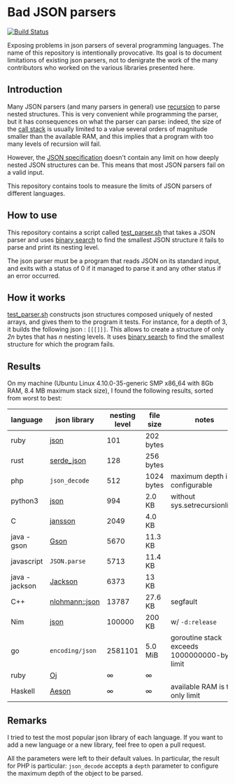# Bad JSON parsers
[![Build Status](https://travis-ci.org/lovasoa/bad_json_parsers.svg?branch=master)](https://travis-ci.org/lovasoa/bad_json_parsers)

Exposing problems in json parsers of several programming languages.
The name of this repository is intentionally provocative.
Its goal is to document limitations of existing json parsers, not to denigrate the work of the many contributors who worked on the various libraries presented here.

## Introduction

Many JSON parsers (and many parsers in general) use [recursion](https://en.wikipedia.org/wiki/Recursion_(computer_science))
to parse nested structures.
This is very convenient while programming the parser, but it has consequences on what the parser can parse:
indeed, the size of the [call stack](https://en.wikipedia.org/wiki/Call_stack) is usually limited to a value several orders of magnitude smaller
than the available RAM, and this implies that a program with too many levels of recursion will fail.

However, the [JSON specification](http://www.ecma-international.org/publications/files/ECMA-ST/ECMA-404.pdf)
doesn't contain any limit on how deeply nested JSON structures can be.
This means that most JSON parsers fail on a valid input.

This repository contains tools to measure the limits of JSON parsers of different languages.

## How to use

This repository contains a script called [test_parser.sh](test_parser.sh) that takes a JSON parser and uses [binary search](https://en.wikipedia.org/wiki/Binary_search_algorithm) to find the smallest JSON structure it fails to parse and print its nesting level.

The json parser must be a program that reads JSON on its standard input, and exits with a status of 0 if it managed to parse it and any other status if an error occurred.

## How it works

[test_parser.sh](test_parser.sh) constructs json structures composed uniquely of nested arrays, and gives them to the program it tests. For instance, for a depth of 3, it builds the following json : `[[[]]]`. This allows to create a structure of only *2n* bytes that has *n* nesting levels.
It uses [binary search](https://en.wikipedia.org/wiki/Binary_search_algorithm) to find the smallest structure for which the program fails.

## Results

On my machine (Ubuntu Linux 4.10.0-35-generic SMP x86_64 with 8Gb RAM, 8.4 MB maximum stack size),
I found the following results, sorted from worst to best:

language        | json library                                                | nesting level | file size     | notes                         |
----------------| ----------------------------------------------------------- | ------------- | ------------- | ----------------------------- |
ruby            | [json](https://rubygems.org/gems/json/versions/1.8.3)       | 101           | 202 bytes     |
rust            | [serde_json](https://docs.serde.rs/serde_json/)             | 128           | 256 bytes     |
php             | `json_decode`                                               | 512           | 1024 bytes    | maximum depth is configurable |
python3         | [json](https://docs.python.org/3/library/json.html)         | 994           | 2.0 KB        | without sys.setrecursionlimit
C               | [jansson](https://jansson.readthedocs.io/)                  | 2049          | 4.0 KB        | 
java - gson     | [Gson](https://github.com/google/gson)                      | 5670          | 11.3 KB       |
javascript      | `JSON.parse`                                                | 5713          | 11.4 KB       |
java - jackson  | [Jackson](https://github.com/FasterXML/jackson-core)        | 6373          | 13   KB       |
C++             | [nlohmann::json](https://github.com/nlohmann/json)          | 13787         | 27.6 KB       | segfault
Nim             | [json](https://nim-lang.org/docs/json.html)                 | 100000        | 200 KB        | w/ `-d:release`
go              | `encoding/json`                                             | 2581101       | 5.0 MiB       | goroutine stack exceeds 1000000000-byte limit
ruby            | [Oj](https://github.com/ohler55/oj)                         | ∞             | ∞             |
Haskell         | [Aeson](https://hackage.haskell.org/package/aeson)          | ∞             | ∞             | available RAM is the only limit

## Remarks

I tried to test the most popular json library of each language. If you want to add a new language or a new library,
feel free to open a pull request.

All the parameters were left to their default values. In particular, the result
for PHP is particular: `json_decode` accepts a `depth` parameter to configure
the maximum depth of the object to be parsed.
